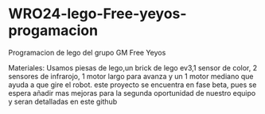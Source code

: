 # WRO24-lego-Free-yeyos-progamacion
Programacion de lego del grupo GM Free Yeyos 

Materiales:
Usamos piesas de lego,un brick de lego ev3,1 sensor de color, 2 sensores de infrarojo, 1 motor largo para avanza y un 1 motor mediano que ayuda a que gire el robot.
este proyecto se encuentra en fase beta, pues se espera añadir mas mejoras para la segunda oportunidad de nuestro equipo y seran detalladas en este github
